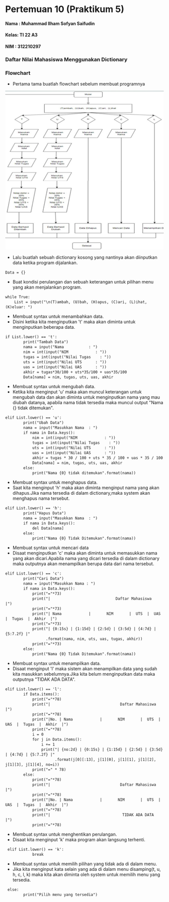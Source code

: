 # Pertemuan 10 (Praktikum 5)

#### Nama : Muhammad Ilham Sofyan Saifudin
#### Kelas: TI 22 A3
#### NIM  : 312210297

### Daftar Nilai Mahasiswa Menggunakan **Dictionary**
### Flowchart
- Pertama tama buatlah flowchart sebelum membuat programnya

![img](ss/flowchart.jpg)


- Lalu buatlah sebuah dictionary kosong yang nantinya akan diinputkan data ketika program dijalankan.
```
Data = {}
```

- Buat kondisi perulangan dan sebuah keterangan untuk pilihan menu yang akan menjalankan program.
```
while True:
    List = input("\n(T)ambah, (U)bah, (H)apus, (C)ari, (L)ihat, (K)eluar: ")
```
- Membuat syntax untuk menambahkan data.
- Disini ketika kita menginputkan 't' maka akan diminta untuk menginputkan beberapa data.
```
if List.lower() == 't':
        print("Tambah Data")
        nama = input("Nama           : ")
        nim = int(input("NIM            : "))
        tugas = int(input("Nilai Tugas    : "))
        uts = int(input("Nilai UTS      : "))
        uas = int(input("Nilai UAS      : "))
        akhir = tugas*30/100 + uts*35/100 + uas*35/100
        Data[nama] = nim, tugas, uts, uas, akhir
```

- Membuat syntax untuk mengubah data.
- Ketika kita menginput 'u' maka akan muncul keterangan untuk mengubah data dan akan diminta untuk menginputkan nama yang mau diubah datanya, apabila nama tidak tersedia maka muncul output "Nama {} tidak ditemukan".
```
elif List.lower() == 'u':
        print("Ubah Data")
        nama = input("Masukkan Nama  : ")
        if nama in Data.keys():
            nim = int(input("NIM            : "))
            tugas = int(input("Nilai Tugas    : "))
            uts = int(input("Nilai UTS      : "))
            uas = int(input("Nilai UAS      : "))
            akhir = tugas * 30 / 100 + uts * 35 / 100 + uas * 35 / 100
            Data[nama] = nim, tugas, uts, uas, akhir
        else:
            print("Nama {0} tidak ditemukan".format(nama))
```


- Membuat syntax untuk menghapus data.
- Saat kita menginput 'h' maka akan diminta menginput nama yang akan dihapus.Jika nama tersedia di dalam dictionary,maka system akan menghapus nama tersebut.
```
elif List.lower() == 'h':
        print("Hapus Data")
        nama = input("Masukkan Nama  : ")
        if nama in Data.keys():
            del Data[nama]
        else:
            print("Nama {0} Tidak Ditemukan".format(nama))
```

- Membuat syntax untuk mencari data
- Disaat menginputkan 'c' maka akan diminta untuk memasukkan nama yang akan dicari.Apabila nama yang dicari tersedia di dalam dictionary maka outputnya akan menampilkan berupa data dari nama tersebut.
```
elif List.lower() == 'c':
        print("Cari Data")
        nama = input("Masukkan Nama : ")
        if nama in Data.keys():
            print("="*73)
            print("|                             Daftar Mahasiswa                          |")
            print("="*73)
            print("| Nama            |       NIM       |  UTS  |  UAS  |  Tugas  |  Akhir  |")
            print("="*73)
            print("| {0:15s} | {1:15d} | {2:5d} | {3:5d} | {4:7d} | {5:7.2f} |"
                  .format(nama, nim, uts, uas, tugas, akhir))
            print("="*73)
        else:
            print("Nama {0} Tidak Ditemukan".format(nama))
```

- Membuat syntax untuk menampilkan data.
- Disaat menginput 'l' maka sistem akan menampilkan data yang sudah kita masukkan sebelumnya.Jika kita belum menginputkan data maka outputnya "TIDAK ADA DATA".
```
elif List.lower() == 'l':
        if Data.items():
            print("="*78)
            print("|                               Daftar Mahasiswa                             |")
            print("="*78)
            print("|No. | Nama            |       NIM       |  UTS  |  UAS  |  Tugas  |  Akhir  |")
            print("="*78)
            i = 0
            for j in Data.items():
                i += 1
                print("| {no:2d} | {0:15s} | {1:15d} | {2:5d} | {3:5d} | {4:7d} | {5:7.2f} |"
                      .format(j[0][:13], j[1][0], j[1][1], j[1][2], j[1][3], j[1][4], no=i))
            print("=" * 78)
        else:
            print("="*78)
            print("|                               Daftar Mahasiswa                             |")
            print("="*78)
            print("|No. | Nama            |       NIM       |  UTS  |  UAS  |  Tugas  |  Akhir  |")
            print("="*78)
            print("|                                TIDAK ADA DATA                              |")
            print("="*78)
```

- Membuat syntax untuk menghentikan perulangan.
- Disaat kita menginput 'k' maka program akan langsung terhenti.

```
 elif List.lower() == 'k':
            break
```


- Membuat syntax untuk memilih pilihan yang tidak ada di dalam menu.
- Jika kita menginput kata selain yang ada di dalam menu disamping(t, u, h, c, l, k) maka kita akan diminta oleh system untuk memilih menu yang tersedia.

```
 else:
        print("Pilih menu yang tersedia")



